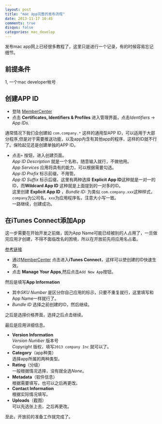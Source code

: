 ```yaml
---
layout: post
title: "mac app完整的发布流程"
date: 2013-11-17 10:45
comments: true
disqus: false
categories: mac_develop
---
```

发布mac app网上已经很多教程了，这里只是进行一个记录，有的时候容易忘记细节。

## 前提条件
1, 一个mac developer帐号
<!-- more -->
## 创建APP ID

* 登陆 [MemberCenter](https://developer.apple.com/membercenter)
* 点击 **Certificates, Identifiers & Profiles** 进入管理界面，点击*Identifiers* -> *App IDs*.

通常情况下我们会创建如 `com.company.*` 这样的通用型APP ID，可以适用于大部分程序,但是对于需要推送功能，以及app内含有其他app的程序，这样的ID就不行了。保险起见还是创建单独的APP ID。

* 点击`+` 按钮，进入创建页面。   
  *App ID Description* 就是一个名称，随意输入就行，不做他用。   
  *App Services* 应用将具有的能力，可以根据需要勾选。   
  *App ID Prefix* 标示前缀，不用管。   
  *App ID Suffix* 标示后缀，这里有两种选择 **Explicit App ID**这种就是一对一的ID，而**Wildcard App ID** 这种就是上面提到的一对多的ID。   
  这里创建 **Explicit App ID** ，*Bundle ID:* 为类似 `com.company.xxx`这种样式，`company`为公司名，`xxx`为应用程序名，注意大小写一致。   
 一路继续，创建成功。
 
## 在iTunes Connect添加App
这一步需要在开始开发之前做，因为App Name可能已经被别的人占用了，一旦做完应用才创建，不得不面临改名的困境，所以在开放前先将应用名占着。   

[参考链接](http://my.oschina.net/joanfen/blog/133642)   

* 通过[MemberCenter](https://developer.apple.com/membercenter) 点击进入**iTunes Connect**，这样可以使创建的ID快速生效。   
* 点击 **Manage Your Apps**,然后点击`Add New App`按钮。

然后是填写**App Information**  
 
  * 其中*SKU Number* 是区分你自己应用的标示，只要不重复就行，这里填写和App Name一样就行了。   
  * *Bundle ID* 选择之前创建的ID，然后继续。
  
之后是选择价格界面，选择之后点击继续。   

 最后是应用详细信息。 
    
* **Version Information**   
   *Version Number*  版本号   
   *Copyright*  版权，填写`2013 company Inc` 就可以了。   
* **Category**（app种类）   
  选择app所属的两种类型。
* **Rating**（分级）   
  一般根据情况选择，没有就全选*None*。
* **Metadata**（软件信息）   
  根据需要填写，也可以之后再更改。
* **Contact Information**   
  根据实际情况填写。
* **Uploads**（截图）   
  可以先选张上去，之后再更改。

至此，开放前的准备工作就完成了。
  
  
